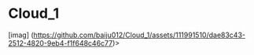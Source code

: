 # Cloud_1

[imag] (https://github.com/baiju012/Cloud_1/assets/111991510/dae83c43-2512-4820-9eb4-f1f648c46c77)>
